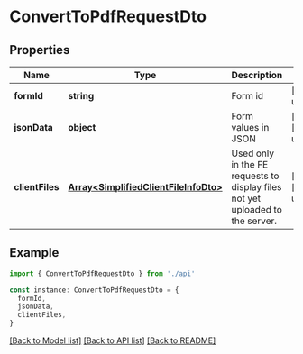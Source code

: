 # ConvertToPdfRequestDto

## Properties

| Name            | Type                                                                           | Description                                                                   | Notes                             |
| --------------- | ------------------------------------------------------------------------------ | ----------------------------------------------------------------------------- | --------------------------------- |
| **formId**      | **string**                                                                     | Form id                                                                       | [default to undefined]            |
| **jsonData**    | **object**                                                                     | Form values in JSON                                                           | [optional] [default to undefined] |
| **clientFiles** | [**Array&lt;SimplifiedClientFileInfoDto&gt;**](SimplifiedClientFileInfoDto.md) | Used only in the FE requests to display files not yet uploaded to the server. | [optional] [default to undefined] |

## Example

```typescript
import { ConvertToPdfRequestDto } from './api'

const instance: ConvertToPdfRequestDto = {
  formId,
  jsonData,
  clientFiles,
}
```

[[Back to Model list]](../README.md#documentation-for-models) [[Back to API list]](../README.md#documentation-for-api-endpoints) [[Back to README]](../README.md)
